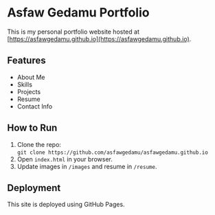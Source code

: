 # Asfaw Gedamu Portfolio

This is my personal portfolio website hosted at [https://asfawgedamu.github.io](https://asfawgedamu.github.io).

## Features
- About Me
- Skills
- Projects
- Resume
- Contact Info

## How to Run
1. Clone the repo:  
   `git clone https://github.com/asfawgedamu/asfawgedamu.github.io`
2. Open `index.html` in your browser.
3. Update images in `/images` and resume in `/resume`.

## Deployment
This site is deployed using GitHub Pages.
